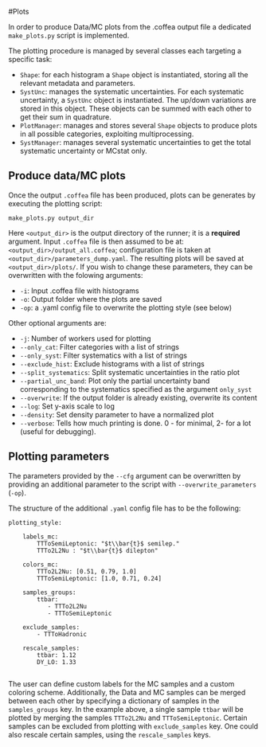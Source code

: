  #Plots

In order to produce Data/MC plots from the .coffea output file a dedicated `make_plots.py` script is implemented.

The plotting procedure is managed by several classes each targeting a specific task:

- `Shape`: for each histogram a `Shape` object is instantiated, storing all the relevant metadata and parameters.
- `SystUnc`: manages the systematic uncertainties. For each systematic uncertainty, a `SystUnc` object is instantiated. The up/down variations are stored in this object. These objects can be summed with each other to get their sum in quadrature.
- `PlotManager`: manages and stores several `Shape` objects to produce plots in all possible categories, exploiting multiprocessing.
- `SystManager`: manages several systematic uncertainties to get the total systematic uncertainty or MCstat only.

## Produce data/MC plots

Once the output `.coffea` file has been produced, plots can be generates by executing the plotting script:

```
make_plots.py output_dir

```
Here `<output_dir>` is the output directory of the runner; it is a **required** argument. Input `.coffea` file is then assumed to be at: `<output_dir>/output_all.coffea`; configuration file is taken at `<output_dir>/parameters_dump.yaml`. The resulting plots will be saved at `<output_dir>/plots/`. If you wish to change these parameters, they can be overwritten with the folowing arguments:

- `-i`: Input .coffea file with histograms
- `-o`: Output folder where the plots are saved
- `-op`: a .yaml config file to overwrite the plotting style (see below)

Other optional arguments are:

- `-j`: Number of workers used for plotting
- `--only_cat`: Filter categories with a list of strings
- `--only_syst`: Filter systematics with a list of strings
- `--exclude_hist`: Exclude histograms with a list of strings
- `--split_systematics`: Split systematic uncertainties in the ratio plot
- `--partial_unc_band`: Plot only the partial uncertainty band corresponding to the systematics specified as the argument `only_syst`
- `--overwrite`: If the output folder is already existing, overwrite its content
- `--log`: Set y-axis scale to log
- `--density`: Set density parameter to have a normalized plot
- `--verbose`: Tells how much printing is done. 0 - for minimal, 2- for a lot (useful for debugging).

## Plotting parameters

The parameters provided by the `--cfg` argument can be overwritten by providing an additional parameter to the script with `--overwrite_parameters` (`-op`).

The structure of the additional `.yaml` config file has to be the following:
```
plotting_style:

    labels_mc:
        TTToSemiLeptonic: "$t\\bar{t}$ semilep."
        TTTo2L2Nu : "$t\\bar{t}$ dilepton"

    colors_mc:
        TTTo2L2Nu: [0.51, 0.79, 1.0]
        TTToSemiLeptonic: [1.0, 0.71, 0.24]

    samples_groups:
        ttbar:
           - TTTo2L2Nu
           - TTToSemiLeptonic

    exclude_samples:                                                                                                                                     
        - TTToHadronic
	  
    rescale_samples:
	    ttbar: 1.12
	    DY_LO: 1.33
      
```

The user can define custom labels for the MC samples and a custom coloring scheme. Additionally, the Data and MC samples can be merged between each other by specifying a dictionary of samples in the `samples_groups` key. In the example above, a single sample `ttbar` will be plotted by merging the samples `TTTo2L2Nu` and `TTToSemiLeptonic`. Certain samples can be excluded from plotting with `exclude_samples` key.
One could also rescale certain samples, using the `rescale_samples` keys.
